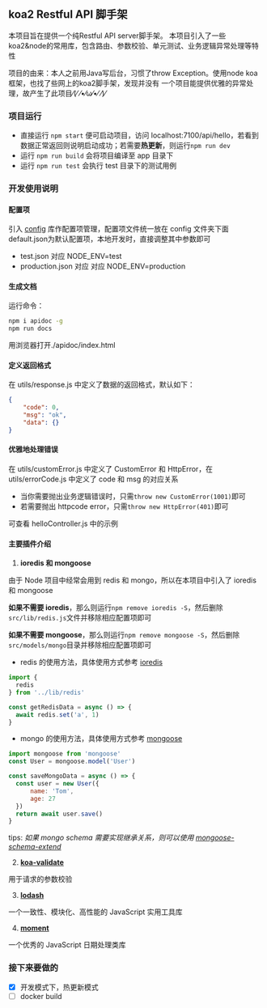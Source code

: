 ## koa2 Restful API 脚手架

本项目旨在提供一个纯Restful API server脚手架。
本项目引入了一些koa2&node的常用库，包含路由、参数校验、单元测试、业务逻辑异常处理等特性

项目的由来：本人之前用Java写后台，习惯了throw Exception。使用node koa框架，也找了些网上的koa2脚手架，发现并没有
一个项目能提供优雅的异常处理，故产生了此项目⁄(⁄ ⁄•⁄ω⁄•⁄ ⁄)⁄

### 项目运行

- 直接运行 `npm start` 便可启动项目，访问 localhost:7100/api/hello，若看到数据正常返回则说明启动成功；若需要**热更新**，则运行`npm run dev`
- 运行 `npm run build` 会将项目编译至 app 目录下
- 运行 `npm run test` 会执行 test 目录下的测试用例

### 开发使用说明

#### 配置项
引入 [config](https://github.com/lightbend/config) 库作配置项管理，配置项文件统一放在 config 文件夹下面
default.json为默认配置项，本地开发时，直接调整其中参数即可
- test.json 对应 NODE_ENV=test
- production.json 对应 对应 NODE_ENV=production

#### 生成文档

运行命令：
```bash
npm i apidoc -g
npm run docs
```
用浏览器打开./apidoc/index.html

#### 定义返回格式

在 utils/response.js 中定义了数据的返回格式，默认如下：

```json
{
    "code": 0,
    "msg": "ok",
    "data": {}
}
```

#### 优雅地处理错误

在 utils/customError.js 中定义了 CustomError 和 HttpError，在 utils/errorCode.js 中定义了 code 和 msg 的对应关系

- 当你需要抛出业务逻辑错误时，只需`throw new CustomError(1001)`即可
- 若需要抛出 httpcode error，只需`throw new HttpError(401)`即可

可查看 helloController.js 中的示例

#### 主要插件介绍

1. **ioredis 和 mongoose**

由于 Node 项目中经常会用到 redis 和 mongo，所以在本项目中引入了 ioredis 和 mongoose

**如果不需要 ioredis**，那么则运行`npm remove ioredis -S`，然后删除`src/lib/redis.js`文件并移除相应配置项即可

**如果不需要 mongoose**，那么则运行`npm remove mongoose -S`，然后删除`src/models/mongo`目录并移除相应配置项即可

- redis 的使用方法，具体使用方式参考 [ioredis](https://github.com/luin/ioredis)

```javascript
import {
  redis
} from '../lib/redis'

const getRedisData = async () => {
  await redis.set('a', 1)
}
```

- mongo 的使用方法，具体使用方式参考 [mongoose](https://github.com/Automattic/mongoose)

```javascript
import mongoose from 'mongoose'
const User = mongoose.model('User')

const saveMongoData = async () => {
  const user = new User({
      name: 'Tom',
      age: 27
  })
  return await user.save()
}
```

tips: _如果 mongo schema 需要实现继承关系，则可以使用 [mongoose-schema-extend](https://github.com/briankircho/mongoose-schema-extend)_

2. **[koa-validate](https://github.com/RocksonZeta/koa-validate)**

用于请求的参数校验

3. **[lodash](https://github.com/lodash/lodash/)**

一个一致性、模块化、高性能的 JavaScript 实用工具库

4. **[moment](https://github.com/moment/moment/)**

一个优秀的 JavaScript 日期处理类库

### 接下来要做的

- [x] 开发模式下，热更新模式
- [ ] docker build
